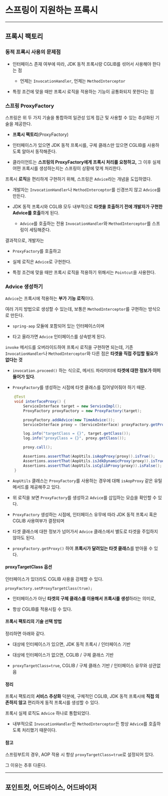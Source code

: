 # 스프링이 지원하는 프록시

---

## 프록시 팩토리

### 동적 프록시 사용의 문제점

- 인터페이스 존재 여부에 따라, JDK 동적 프록시랑 CGLIB를 섞어서 사용해야 한다는 점
  
  - 언제는 `InvocationHandler`, 언제는 `MethodInterceptor`

- 특정 조건에 맞을 때만 프록시 로직을 적용하는 기능이 공통화되지 못한다는 점

### 스프링 ProxyFactory

스프링은 위 두 가지 기술을 통합하여 일관성 있게 접근 및 사용할 수 있는 추상화된 기술을 제공한다.

- **프록시 팩토리**(ProxyFactory)

- 인터페이스가 있으면 JDK 동적 프록시를, 구체 클래스만 있으면 CGLIB를 사용하도록 알아서 동작해준다.

- 클라이언트는 **스프링의 ProxyFactory에게 프록시 처리를 요청하고,** 그 이후 실제 어떤 프록시를 생성하는지는 스프링이 상황에 맞게 처리한다.

프록시 **로직**을 편리하게 구현하기 위해, 스프링은 `Advice`라는 개념을 도입하였다.

- 개발자는 `InvocationHandler`나 `MethodInterceptor`를 신경쓰지 않고 `Advice`를 만든다.

- JDK 동적 프록시와 CGLIB 모두 내부적으로 **타겟을 호출하기 전에 개발자가 구현한 Advice를 호출**하게 된다.
  
  - `Advice`를 호출하는 전용 `InvocationHandler`와 `MethodInterceptor`를 스프링이 세팅해준다.

결과적으로, 개발자는

- `ProxyFactory`를 호출하고

- 실제 로직은 `Advice`로 구현한다.

- 특정 조건에 맞을 때만 프록시 로직을 적용하기 위해서는 `Pointcut`을 사용한다.

### Advice 생성하기

`Advice`는 프록시에 적용하는 **부가 기능 로직**이다.

여러 가지 방법으로 생성할 수 있는데, 보통은 `MethodInterceptor`를 구현하는 방식으로 만든다.

- `spring-aop` 모듈에 포함되어 있는 인터페이스이며

- 타고 올라가면 `Advice` 인터페이스를 상속받게 된다.

`invoke` 메서드를 오버라이드하여 프록시 로직을 구현하면 되는데, 기존 `InvocationHandler`나 `MethodInterceptor`와 다른 점은 **타겟을 직접 주입할 필요가 없다는 것**

- `invocation.proceed()` 하는 식으로, 메서드 파라미터에 **타겟에 대한 정보가 이미 들어가 있다**.

- `ProxyFactory`를 생성하는 시점에 타겟 클래스를 집어넣어줘야 하기 때문.

```java
    @Test
    void interfaceProxy() {
        ServiceInterface target = new ServiceImpl();
        ProxyFactory proxyFactory = new ProxyFactory(target);

        proxyFactory.addAdvice(new TimeAdvice());
        ServiceInterface proxy = (ServiceInterface) proxyFactory.getProxy();

        log.info("targetClass = {}", target.getClass());
        log.info("proxyClass = {}", proxy.getClass());

        proxy.call();

        Assertions.assertThat(AopUtils.isAopProxy(proxy)).isTrue();
        Assertions.assertThat(AopUtils.isJdkDynamicProxy(proxy)).isTrue();
        Assertions.assertThat(AopUtils.isCglibProxy(proxy)).isFalse();
    }
```

- `AopUtils` 클래스는 `ProxyFactory`를 사용하는 경우에 대해 `isAopProxy` 같은 유틸 메서드를 제공해주고 있다.

- 위 로직을 보면 `ProxyFactory`를 생성하고 `Advice`를 삽입하는 모습을 확인할 수 있다.

- `ProxyFactory` 생성하는 시점에, 인터페이스 유무에 따라 JDK 동적 프록시 혹은 CGLIB 사용여부가 결정되며

- 타겟 클래스에 대한 정보가 넘어가서 `Advice` 클래스에서 별도로 타겟을 주입하지 않아도 된다.

- `proxyFactory.getProxy()` 하여 **프록시가 달려있는 타겟 클래스**를 받아올 수 있다.

#### proxyTargetClass 옵션

인터페이스가 있더라도 CGLIB 사용을 강제할 수 있다.

`proxyFactory.setProxyTargetClass(true);`

- 인터페이스가 아닌 **타겟의 구체 클래스를 이용해서 프록시를 생성**하라는 의미로,

- 항상 CGLIB를 적용시킬 수 있다.

#### 프록시 팩토리의 기술 선택 방법

정리하면 아래와 같다.

- 대상에 인터페이스가 있으면, JDK 동적 프록시 / 인터페이스 기반

- 대상에 인터페이스가 없으면, CGLIB / 구체 클래스 기반

- `proxyTargetClass=true`, CGLIB / 구체 클래스 기반 / 인터페이스 유무와 상관없음

#### 정리

프록시 팩토리의 **서비스 추상화** 덕분에, 구체적인 CGLIB, JDK 동적 프록시에 **직접 의존하지 않고** 편리하게 동적 프록시를 생성할 수 있다.

프록시 실제 로직도 `Advice` 하나로 통합되었다.

- 내부적으로 `InvocationHandler`든 `MethodInterceptor`든 항상 `Advice`를 호출하도록 처리했기 때문이다.

#### 참고

스프링부트의 경우, AOP 적용 시 항상 `proxyTargetClass=true`로 설정되어 있다.

그 이유는 추후 다룬다. 

---

## 포인트컷, 어드바이스, 어드바이저


